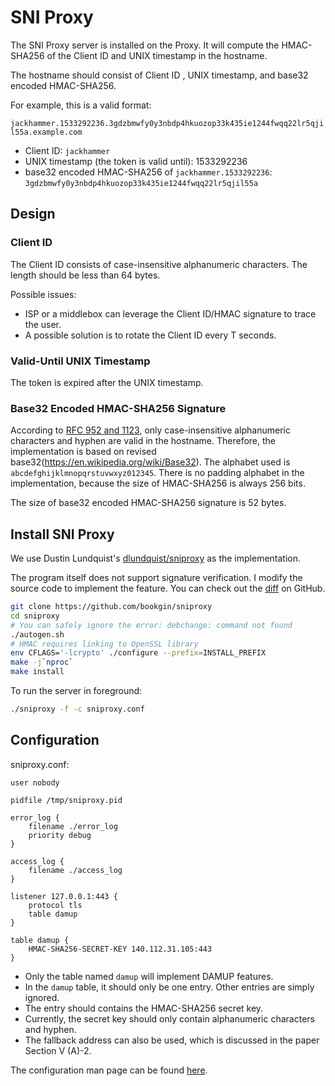 # SNI Proxy

The SNI Proxy server is installed on the Proxy. It will compute the HMAC-SHA256 of the Client ID and UNIX timestamp in the hostname. 

The hostname should consist of Client ID , UNIX timestamp, and base32 encoded HMAC-SHA256.

For example, this is a valid format:

`jackhammer.1533292236.3gdzbmwfy0y3nbdp4hkuozop33k435ie1244fwqq22lr5qjil55a.example.com`

- Client ID: `jackhammer`
- UNIX timestamp (the token is valid until): 1533292236
- base32 encoded HMAC-SHA256 of `jackhammer.1533292236`: `3gdzbmwfy0y3nbdp4hkuozop33k435ie1244fwqq22lr5qjil55a`

## Design

### Client ID

The Client ID consists of case-insensitive alphanumeric characters. The length should be less than 64 bytes.

Possible issues:
- ISP or a middlebox can leverage the Client ID/HMAC signature to trace the user.
- A possible solution is to rotate the Client ID every T seconds.

### Valid-Until UNIX Timestamp

The token is expired after the UNIX timestamp.

### Base32 Encoded HMAC-SHA256 Signature

According to [RFC 952 and 1123](https://stackoverflow.com/a/3523068), only case-insensitive alphanumeric characters and hyphen are valid in the hostname. Therefore, the implementation is based on revised base32(https://en.wikipedia.org/wiki/Base32). The alphabet used is `abcdefghijklmnopqrstuvwxyz012345`. There is no padding alphabet in the implementation, because the size of HMAC-SHA256 is always 256 bits. 

The size of base32 encoded HMAC-SHA256 signature is 52 bytes.

## Install SNI Proxy

We use Dustin Lundquist's [dlundquist/sniproxy](https://github.com/dlundquist/sniproxy) as the implementation. 

The program itself does not support signature verification. I modify the source code to implement the feature. You can check out the [diff](https://github.com/dlundquist/sniproxy/compare/master...BookGin:master) on GitHub.

```sh
git clone https://github.com/bookgin/sniproxy
cd sniproxy
# You can safely ignore the error: debchange: command not found
./autogen.sh
# HMAC requires linking to OpenSSL library
env CFLAGS='-lcrypto' ./configure --prefix=INSTALL_PREFIX
make -j`nproc`
make install
```

To run the server in foreground:

```sh
./sniproxy -f -c sniproxy.conf
```
## Configuration

sniproxy.conf:

```
user nobody

pidfile /tmp/sniproxy.pid

error_log {
    filename ./error_log
    priority debug
}

access_log {
    filename ./access_log
}

listener 127.0.0.1:443 {
    protocol tls
    table damup
}

table damup {
    HMAC-SHA256-SECRET-KEY 140.112.31.105:443
}
```

- Only the table named `damup` will implement DAMUP features.
- In the `damup` table, it should only be one entry. Other entries are simply ignored.
- The entry should contains the HMAC-SHA256 secret key.
- Currently, the secret key should only contain alphanumeric characters and hyphen.
- The fallback address can also be used, which is discussed in the paper Section V (A)-2.

The configuration man page can be found [here](https://github.com/dlundquist/sniproxy/blob/master/man/sniproxy.conf.5).
